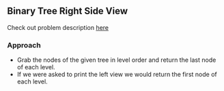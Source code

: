 ## Binary Tree Right Side View

Check out problem description [here](https://leetcode.com/explore/challenge/card/february-leetcoding-challenge-2021/584/week-1-february-1st-february-7th/3630/)

### Approach
- Grab the nodes of the given tree in level order and return the last node of each level.
- If we were asked to print the left view we would return the first node of each level.